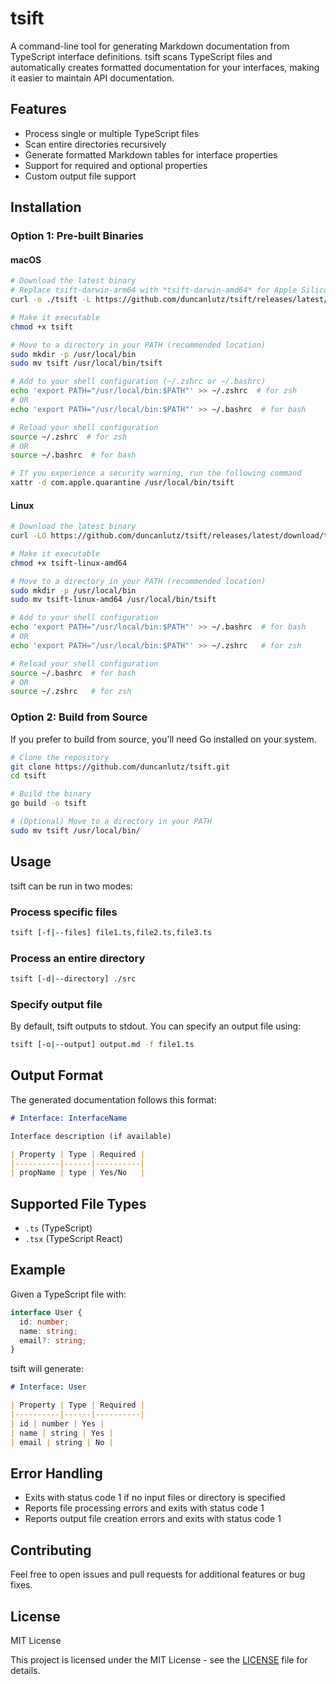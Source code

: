 # tsift

A command-line tool for generating Markdown documentation from TypeScript interface definitions. tsift scans TypeScript files and automatically creates formatted documentation for your interfaces, making it easier to maintain API documentation.

## Features

- Process single or multiple TypeScript files
- Scan entire directories recursively
- Generate formatted Markdown tables for interface properties
- Support for required and optional properties
- Custom output file support

## Installation

### Option 1: Pre-built Binaries

#### macOS
```bash
# Download the latest binary
# Replace tsift-darwin-arm64 with *tsift-darwin-amd64* for Apple Silicon
curl -o ./tsift -L https://github.com/duncanlutz/tsift/releases/latest/download/tsift-darwin-arm64

# Make it executable
chmod +x tsift

# Move to a directory in your PATH (recommended location)
sudo mkdir -p /usr/local/bin
sudo mv tsift /usr/local/bin/tsift

# Add to your shell configuration (~/.zshrc or ~/.bashrc)
echo 'export PATH="/usr/local/bin:$PATH"' >> ~/.zshrc  # for zsh
# OR
echo 'export PATH="/usr/local/bin:$PATH"' >> ~/.bashrc  # for bash

# Reload your shell configuration
source ~/.zshrc  # for zsh
# OR
source ~/.bashrc  # for bash

# If you experience a security warning, run the following command
xattr -d com.apple.quarantine /usr/local/bin/tsift
```

#### Linux
```bash
# Download the latest binary
curl -LO https://github.com/duncanlutz/tsift/releases/latest/download/tsift-linux-amd64

# Make it executable
chmod +x tsift-linux-amd64

# Move to a directory in your PATH (recommended location)
sudo mkdir -p /usr/local/bin
sudo mv tsift-linux-amd64 /usr/local/bin/tsift

# Add to your shell configuration
echo 'export PATH="/usr/local/bin:$PATH"' >> ~/.bashrc  # for bash
# OR
echo 'export PATH="/usr/local/bin:$PATH"' >> ~/.zshrc   # for zsh

# Reload your shell configuration
source ~/.bashrc  # for bash
# OR
source ~/.zshrc   # for zsh
```

### Option 2: Build from Source

If you prefer to build from source, you'll need Go installed on your system.

```bash
# Clone the repository
git clone https://github.com/duncanlutz/tsift.git
cd tsift

# Build the binary
go build -o tsift

# (Optional) Move to a directory in your PATH
sudo mv tsift /usr/local/bin/
```

## Usage

tsift can be run in two modes:

### Process specific files

```bash
tsift [-f|--files] file1.ts,file2.ts,file3.ts
```

### Process an entire directory

```bash
tsift [-d|--directory] ./src
```

### Specify output file

By default, tsift outputs to stdout. You can specify an output file using:

```bash
tsift [-o|--output] output.md -f file1.ts
```

## Output Format

The generated documentation follows this format:

```markdown
# Interface: InterfaceName

Interface description (if available)

| Property | Type | Required |
|----------|------|----------|
| propName | type | Yes/No   |
```

## Supported File Types

- `.ts` (TypeScript)
- `.tsx` (TypeScript React)

## Example

Given a TypeScript file with:

```typescript
interface User {
  id: number;
  name: string;
  email?: string;
}
```

tsift will generate:

```markdown
# Interface: User

| Property | Type | Required |
|----------|------|----------|
| id | number | Yes |
| name | string | Yes |
| email | string | No |
```

## Error Handling

- Exits with status code 1 if no input files or directory is specified
- Reports file processing errors and exits with status code 1
- Reports output file creation errors and exits with status code 1

## Contributing

Feel free to open issues and pull requests for additional features or bug fixes.

## License

MIT License

This project is licensed under the MIT License - see the [LICENSE](LICENSE) file for details.
